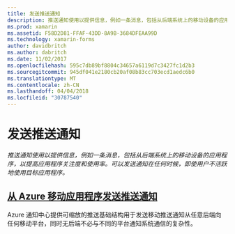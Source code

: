 ```yaml
---
title: 发送推送通知
description: 推送通知使用以提供信息，例如一条消息，包括从后端系统上的移动设备的应用程序，以提高应用程序关注度和使用率。 可以发送通知在任何时候，即使用户不活跃地使用目标应用程序。
ms.prod: xamarin
ms.assetid: F58D2D81-FFAF-43DD-8A9B-3684DFEAA99D
ms.technology: xamarin-forms
author: davidbritch
ms.author: dabritch
ms.date: 11/02/2017
ms.openlocfilehash: 595c7db89bf8804c34657a6119d7c3427fc1d2b3
ms.sourcegitcommit: 945df041e2180cb20af08b83cc703ecd1aedc6b0
ms.translationtype: MT
ms.contentlocale: zh-CN
ms.lasthandoff: 04/04/2018
ms.locfileid: "30787540"
---
```

# <a name="sending-push-notifications"></a>发送推送通知

_推送通知使用以提供信息，例如一条消息，包括从后端系统上的移动设备的应用程序，以提高应用程序关注度和使用率。可以发送通知在任何时候，即使用户不活跃地使用目标应用程序。_

## <a name="sending-push-notifications-from-azure-mobile-appsazuremd"></a>[从 Azure 移动应用程序发送推送通知](azure.md)

Azure 通知中心提供可缩放的推送基础结构用于发送移动推送通知从任意后端向任何移动平台，同时无后端不必与不同的平台通知系统通信的复杂性。
